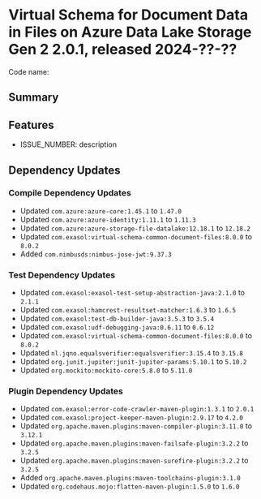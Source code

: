 # Virtual Schema for Document Data in Files on Azure Data Lake Storage Gen 2 2.0.1, released 2024-??-??

Code name:

## Summary

## Features

* ISSUE_NUMBER: description

## Dependency Updates

### Compile Dependency Updates

* Updated `com.azure:azure-core:1.45.1` to `1.47.0`
* Updated `com.azure:azure-identity:1.11.1` to `1.11.3`
* Updated `com.azure:azure-storage-file-datalake:12.18.1` to `12.18.2`
* Updated `com.exasol:virtual-schema-common-document-files:8.0.0` to `8.0.2`
* Added `com.nimbusds:nimbus-jose-jwt:9.37.3`

### Test Dependency Updates

* Updated `com.exasol:exasol-test-setup-abstraction-java:2.1.0` to `2.1.1`
* Updated `com.exasol:hamcrest-resultset-matcher:1.6.3` to `1.6.5`
* Updated `com.exasol:test-db-builder-java:3.5.3` to `3.5.4`
* Updated `com.exasol:udf-debugging-java:0.6.11` to `0.6.12`
* Updated `com.exasol:virtual-schema-common-document-files:8.0.0` to `8.0.2`
* Updated `nl.jqno.equalsverifier:equalsverifier:3.15.4` to `3.15.8`
* Updated `org.junit.jupiter:junit-jupiter-params:5.10.1` to `5.10.2`
* Updated `org.mockito:mockito-core:5.8.0` to `5.11.0`

### Plugin Dependency Updates

* Updated `com.exasol:error-code-crawler-maven-plugin:1.3.1` to `2.0.1`
* Updated `com.exasol:project-keeper-maven-plugin:2.9.17` to `4.2.0`
* Updated `org.apache.maven.plugins:maven-compiler-plugin:3.11.0` to `3.12.1`
* Updated `org.apache.maven.plugins:maven-failsafe-plugin:3.2.2` to `3.2.5`
* Updated `org.apache.maven.plugins:maven-surefire-plugin:3.2.2` to `3.2.5`
* Added `org.apache.maven.plugins:maven-toolchains-plugin:3.1.0`
* Updated `org.codehaus.mojo:flatten-maven-plugin:1.5.0` to `1.6.0`
